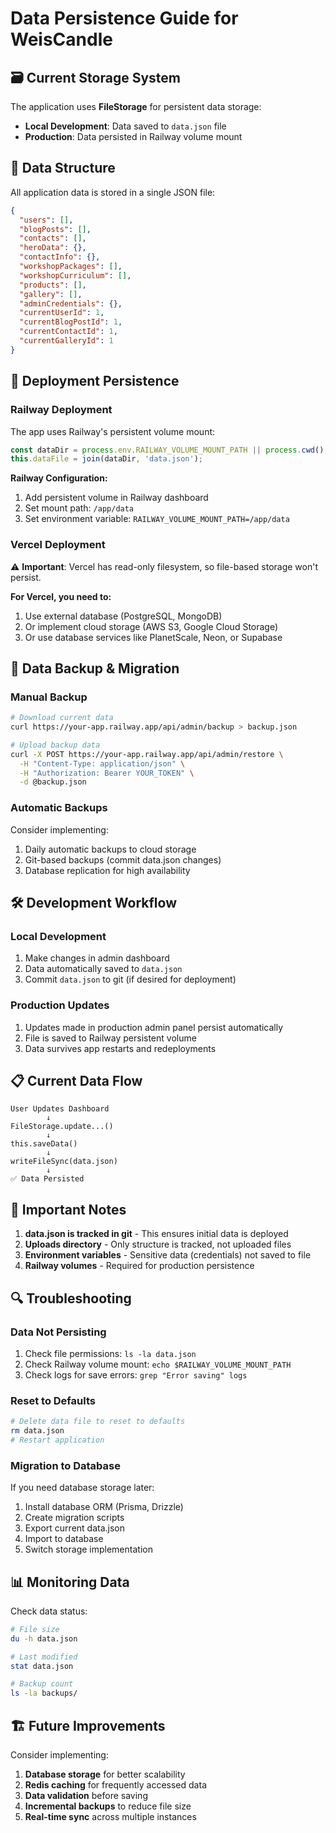 # Data Persistence Guide for WeisCandle

## 🗃️ Current Storage System

The application uses **FileStorage** for persistent data storage:
- **Local Development**: Data saved to `data.json` file
- **Production**: Data persisted in Railway volume mount

## 📁 Data Structure

All application data is stored in a single JSON file:
```json
{
  "users": [],
  "blogPosts": [],
  "contacts": [],
  "heroData": {},
  "contactInfo": {},
  "workshopPackages": [],
  "workshopCurriculum": [],
  "products": [],
  "gallery": [],
  "adminCredentials": {},
  "currentUserId": 1,
  "currentBlogPostId": 1,
  "currentContactId": 1,
  "currentGalleryId": 1
}
```

## 🚀 Deployment Persistence

### Railway Deployment
The app uses Railway's persistent volume mount:
```typescript
const dataDir = process.env.RAILWAY_VOLUME_MOUNT_PATH || process.cwd();
this.dataFile = join(dataDir, 'data.json');
```

**Railway Configuration:**
1. Add persistent volume in Railway dashboard
2. Set mount path: `/app/data`
3. Set environment variable: `RAILWAY_VOLUME_MOUNT_PATH=/app/data`

### Vercel Deployment
⚠️ **Important**: Vercel has read-only filesystem, so file-based storage won't persist.

**For Vercel, you need to:**
1. Use external database (PostgreSQL, MongoDB)
2. Or implement cloud storage (AWS S3, Google Cloud Storage)
3. Or use database services like PlanetScale, Neon, or Supabase

## 🔄 Data Backup & Migration

### Manual Backup
```bash
# Download current data
curl https://your-app.railway.app/api/admin/backup > backup.json

# Upload backup data
curl -X POST https://your-app.railway.app/api/admin/restore \
  -H "Content-Type: application/json" \
  -H "Authorization: Bearer YOUR_TOKEN" \
  -d @backup.json
```

### Automatic Backups
Consider implementing:
1. Daily automatic backups to cloud storage
2. Git-based backups (commit data.json changes)
3. Database replication for high availability

## 🛠️ Development Workflow

### Local Development
1. Make changes in admin dashboard
2. Data automatically saved to `data.json`
3. Commit `data.json` to git (if desired for deployment)

### Production Updates
1. Updates made in production admin panel persist automatically
2. File is saved to Railway persistent volume
3. Data survives app restarts and redeployments

## 📋 Current Data Flow

```
User Updates Dashboard
        ↓
FileStorage.update...()
        ↓
this.saveData()
        ↓
writeFileSync(data.json)
        ↓
✅ Data Persisted
```

## 🚨 Important Notes

1. **data.json is tracked in git** - This ensures initial data is deployed
2. **Uploads directory** - Only structure is tracked, not uploaded files
3. **Environment variables** - Sensitive data (credentials) not saved to file
4. **Railway volumes** - Required for production persistence

## 🔍 Troubleshooting

### Data Not Persisting
1. Check file permissions: `ls -la data.json`
2. Check Railway volume mount: `echo $RAILWAY_VOLUME_MOUNT_PATH`
3. Check logs for save errors: `grep "Error saving" logs`

### Reset to Defaults
```bash
# Delete data file to reset to defaults
rm data.json
# Restart application
```

### Migration to Database
If you need database storage later:
1. Install database ORM (Prisma, Drizzle)
2. Create migration scripts
3. Export current data.json
4. Import to database
5. Switch storage implementation

## 📊 Monitoring Data

Check data status:
```bash
# File size
du -h data.json

# Last modified
stat data.json

# Backup count
ls -la backups/
```

## 🏗️ Future Improvements

Consider implementing:
1. **Database storage** for better scalability
2. **Redis caching** for frequently accessed data
3. **Data validation** before saving
4. **Incremental backups** to reduce file size
5. **Real-time sync** across multiple instances
